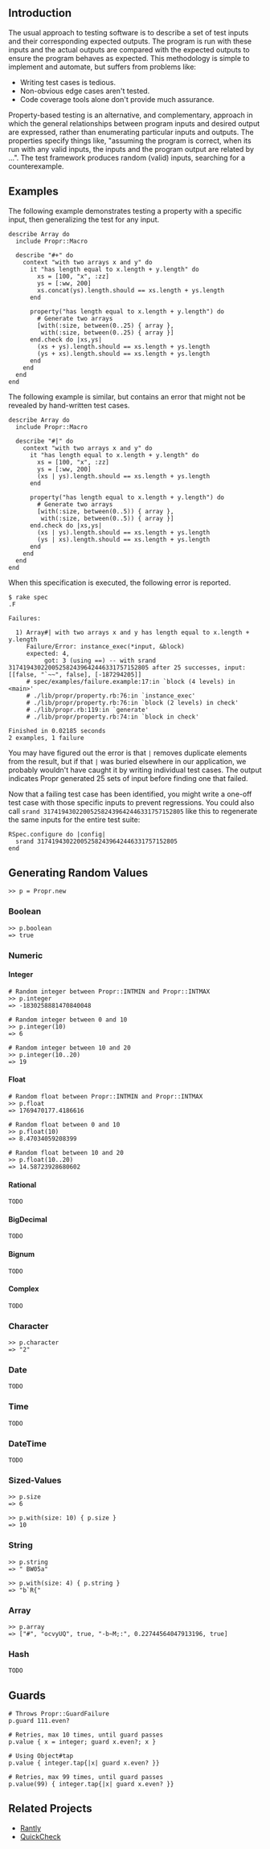 ## Introduction

The usual approach to testing software is to describe a set of test inputs
and their corresponding expected outputs. The program is run with these
inputs and the actual outputs are compared with the expected outputs to
ensure the program behaves as expected. This methodology is simple to
implement and automate, but suffers from problems like:

* Writing test cases is tedious.
* Non-obvious edge cases aren't tested.
* Code coverage tools alone don't provide much assurance.

Property-based testing is an alternative, and complementary, approach in
which the general relationships between program inputs and desired output
are expressed, rather than enumerating particular inputs and outputs. The
properties specify things like, "assuming the program is correct, when its
run with any valid inputs, the inputs and the program output are related by
...". The test framework produces random (valid) inputs, searching for a
counterexample.

## Examples

The following example demonstrates testing a property with a specific input,
then generalizing the test for any input.

    describe Array do
      include Propr::Macro

      describe "#+" do
        context "with two arrays x and y" do
          it "has length equal to x.length + y.length" do
            xs = [100, "x", :zz]
            ys = [:ww, 200]
            xs.concat(ys).length.should == xs.length + ys.length
          end

          property("has length equal to x.length + y.length") do
            # Generate two arrays
            [with(:size, between(0..25) { array },
             with(:size, between(0..25) { array }]
          end.check do |xs,ys|
            (xs + ys).length.should == xs.length + ys.length
            (ys + xs).length.should == xs.length + ys.length
          end
        end
      end
    end

The following example is similar, but contains an error that might not
be revealed by hand-written test cases.

    describe Array do
      include Propr::Macro

      describe "#|" do
        context "with two arrays x and y" do
          it "has length equal to x.length + y.length" do
            xs = [100, "x", :zz]
            ys = [:ww, 200]
            (xs | ys).length.should == xs.length + ys.length
          end

          property("has length equal to x.length + y.length") do
            # Generate two arrays
            [with(:size, between(0..5)) { array },
             with(:size, between(0..5)) { array }]
          end.check do |xs,ys|
            (xs | ys).length.should == xs.length + ys.length
            (ys | xs).length.should == xs.length + ys.length
          end
        end
      end
    end

When this specification is executed, the following error is reported.

    $ rake spec
    .F

    Failures:

      1) Array#| with two arrays x and y has length equal to x.length + y.length
         Failure/Error: instance_exec(*input, &block)
         expected: 4,
              got: 3 (using ==) -- with srand 317419430220052582439642446331757152805 after 25 successes, input: [[false, "`~~", false], [-187294205]]
         # spec/examples/failure.example:17:in `block (4 levels) in <main>'
         # ./lib/propr/property.rb:76:in `instance_exec'
         # ./lib/propr/property.rb:76:in `block (2 levels) in check'
         # ./lib/propr.rb:119:in `generate'
         # ./lib/propr/property.rb:74:in `block in check'

    Finished in 0.02185 seconds
    2 examples, 1 failure

You may have figured out the error is that `|` removes duplicate elements
from the result, but if that `|` was buried elsewhere in our application,
we probably wouldn't have caught it by writing individual test cases. The
output indicates Propr generated 25 sets of input before finding one that
failed.

Now that a failing test case has been identified, you might write a one-off
test case with those specific inputs to prevent regressions. You could also
call `srand 317419430220052582439642446331757152805` like this to regenerate
the same inputs for the entire test suite:

    RSpec.configure do |config|
      srand 317419430220052582439642446331757152805
    end


## Generating Random Values

    >> p = Propr.new

### Boolean

    >> p.boolean
    => true

### Numeric

#### Integer

    # Random integer between Propr::INTMIN and Propr::INTMAX
    >> p.integer
    => -1830258881470840048

    # Random integer between 0 and 10
    >> p.integer(10)
    => 6

    # Random integer between 10 and 20
    >> p.integer(10..20)
    => 19

#### Float

    # Random float between Propr::INTMIN and Propr::INTMAX
    >> p.float
    => 1769470177.4186616

    # Random float between 0 and 10
    >> p.float(10)
    => 8.47034059208399

    # Random float between 10 and 20
    >> p.float(10..20)
    => 14.58723928680602

#### Rational

    TODO

#### BigDecimal

    TODO

#### Bignum

    TODO

#### Complex

    TODO

### Character

    >> p.character
    => "2"

### Date

    TODO

### Time

    TODO

### DateTime

    TODO

### Sized-Values

    >> p.size
    => 6

    >> p.with(size: 10) { p.size }
    => 10

### String

    >> p.string
    => " BW05a"

    >> p.with(size: 4) { p.string }
    => "b`R{"

### Array

    >> p.array
    => ["#", "ocvyUQ", true, "-b~M;:", 0.22744564047913196, true]

### Hash

    TODO

## Guards

    # Throws Propr::GuardFailure
    p.guard 111.even?

    # Retries, max 10 times, until guard passes
    p.value { x = integer; guard x.even?; x }

    # Using Object#tap
    p.value { integer.tap{|x| guard x.even? }}

    # Retries, max 99 times, until guard passes
    p.value(99) { integer.tap{|x| guard x.even? }}

## Related Projects

* [Rantly](https://github.com/hayeah/rantly)
* [QuickCheck](http://www.haskell.org/haskellwiki/Introduction_to_QuickCheck)
